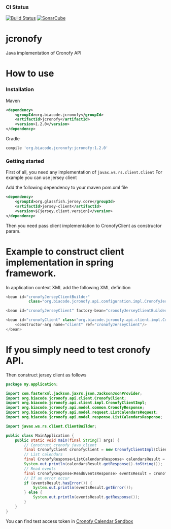 ### CI Status
[![Build Status](https://travis-ci.org/Biacode/jcronofy.svg?branch=master)](https://travis-ci.org/Biacode/jcronofy)
[![SonarCube](https://getstreaming.files.wordpress.com/2012/10/sonar.png)](https://sonarqube.com/dashboard/index/com.sfl.cronofy:cronofy)
# jcronofy
Java implementation of Cronofy API
# How to use

### Installation

Maven
```xml
<dependency>
    <groupId>org.biacode.jcronofy</groupId>
    <artifactId>jcronofy</artifactId>
    <version>1.2.0</version>
</dependency>
```
Gradle
```groovy
compile 'org.biacode.jcronofy:jcronofy:1.2.0'
```

### Getting started

First of all, you need any implementation of ```javax.ws.rs.client.Client```
For example you can use jersey client

Add the following dependency to your maven pom.xml file
```xml
<dependency>
    <groupId>org.glassfish.jersey.core</groupId>
    <artifactId>jersey-client</artifactId>
    <version>${jersey.client.version}</version>
</dependency>
```
Then you need pass client implementation to CronofyClient as constructor param.

# Example to construct client implementation in spring framework.
In application context XML add the following XML definition
```java
<bean id="cronofyJerseyClientBuilder"
          class="org.biacode.jcronofy.api.configuration.impl.CronofyJerseyClientBuilderImpl"/>

<bean id="cronofyJerseyClient" factory-bean="cronofyJerseyClientBuilder" factory-method="build"/>

<bean id="cronofyClient" class="org.biacode.jcronofy.api.client.impl.CronofyClientImpl">
    <constructor-arg name="client" ref="cronofyJerseyClient"/>
</bean>

```

# If you simply need to test cronofy API.
Then construct jersey client as follows
```java
package my.application;

import com.fasterxml.jackson.jaxrs.json.JacksonJsonProvider;
import org.biacode.jcronofy.api.client.CronofyClient;
import org.biacode.jcronofy.api.client.impl.CronofyClientImpl;
import org.biacode.jcronofy.api.model.common.CronofyResponse;
import org.biacode.jcronofy.api.model.request.ListCalendarsRequest;
import org.biacode.jcronofy.api.model.response.ListCalendarsResponse;

import javax.ws.rs.client.ClientBuilder;

public class MainApplication {
    public static void main(final String[] args) {
        // Construct cronofy java client
        final CronofyClient cronofyClient = new CronofyClientImpl(ClientBuilder.newBuilder().register(JacksonJsonProvider.class).build());
        // List calendars
        final CronofyResponse<ListCalendarsResponse> calendarsResult = cronofyClient.listCalendars(new ListCalendarsRequest("your access token here"));
        System.out.println(calendarsResult.getResponse().toString());
        // Read events
        final CronofyResponse<ReadEventsResponse> eventsResult = cronofyClient.readEvents(new ReadEventsRequest("your access token here", "Etc/UTC"));
        // If an error occur
        if (eventsResult.hasError()) {
            System.out.println(eventsResult.getError());
        } else {
            System.out.println(eventsResult.getResponse());
        }
    }
}
```

You can find test access token in [Cronofy Calendar Sendbox](https://app.cronofy.com/oauth/sandbox)
